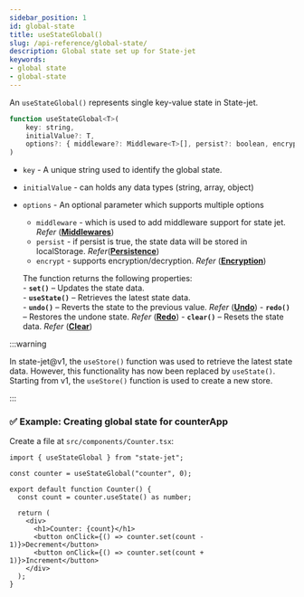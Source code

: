 ```yaml
---
sidebar_position: 1
id: global-state
title: useStateGlobal()
slug: /api-reference/global-state/
description: Global state set up for State-jet
keywords:
- global state
- global-state
---
```


An `useStateGlobal()` represents single key-value state	in State-jet.
```jsx
function useStateGlobal<T>(
    key: string,
    initialValue?: T,
    options?: { middleware?: Middleware<T>[], persist?: boolean, encrypt?: boolean }
) 
```

- `key` - A unique string used to identify the global state.

- `initialValue` - can holds any data types (string, array, object)

- `options` - An optional parameter which supports multiple options
   * `middleware` - which is used to add middleware support for state jet. *Refer* (**[Middlewares](/docs/api-reference/middlewares)**)
   * `persist` - if persist is true, the state data will be stored in localStorage. *Refer*(**[Persistence](/docs/api-reference/persistence)**)
   * `encrypt` - supports encryption/decryption. *Refer* (**[Encryption](/docs/api-reference/encryption)**)

   The function returns the following properties:  
        - **`set()`** – Updates the state data.  
        - **`useState()`** – Retrieves the latest state data.  
        - **`undo()`** – Reverts the state to the previous value. *Refer* (**[Undo](/docs/api-reference/redo-undo)**)
        - **`redo()`** – Restores the undone state. *Refer* (**[Redo](/docs/api-reference/redo-undo)**)
        - **`clear()`** – Resets the state data. *Refer* (**[Clear](/docs/api-reference/redo-undo)**)

:::warning

In state-jet@v1, the `useStore()` function was used to retrieve the latest state data. However, this functionality has now been replaced by `useState()`. Starting from v1, the `useStore()` function is used to create a new store.

:::

### ✅ Example: Creating global state for counterApp

Create a file at `src/components/Counter.tsx`:

```tsx title="src/components/Counter.tsx"
import { useStateGlobal } from "state-jet";

const counter = useStateGlobal("counter", 0);

export default function Counter() {
  const count = counter.useState() as number;

  return (
    <div>
      <h1>Counter: {count}</h1>
      <button onClick={() => counter.set(count - 1)}>Decrement</button>
      <button onClick={() => counter.set(count + 1)}>Increment</button>
    </div>
  );
}
```
    
